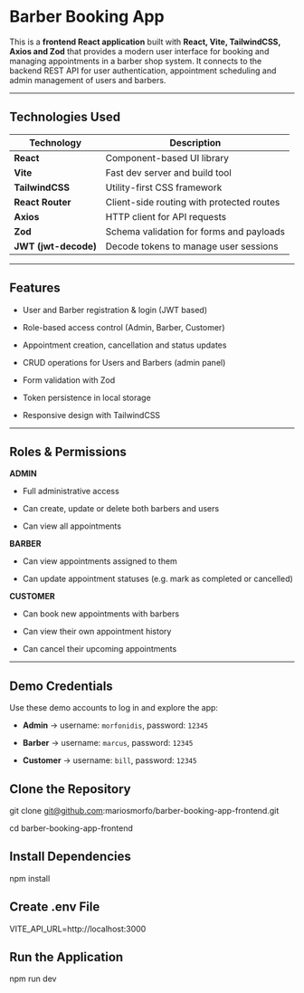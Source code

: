 # Barber Booking App

This is a **frontend React application** built with **React, Vite, TailwindCSS, Axios and Zod** that provides a modern user interface for booking and managing appointments in a barber shop system. It connects to the backend REST API for user authentication, appointment scheduling and admin management of users and barbers.

---

## Technologies Used

| Technology | Description |
|---|---|
| **React** | Component-based UI library |
| **Vite** | Fast dev server and build tool |
| **TailwindCSS** | Utility-first CSS framework |
| **React Router** | Client-side routing with protected routes |
| **Axios** | HTTP client for API requests |
| **Zod** | Schema validation for forms and payloads |
| **JWT (jwt-decode)** | Decode tokens to manage user sessions |

---

## Features

- User and Barber registration & login (JWT based)

- Role-based access control (Admin, Barber, Customer)  

- Appointment creation, cancellation and status updates  

- CRUD operations for Users and Barbers (admin panel)  

- Form validation with Zod  

- Token persistence in local storage  

- Responsive design with TailwindCSS  

---

## Roles & Permissions

**ADMIN**

- Full administrative access

- Can create, update or delete both barbers and users

- Can view all appointments

**BARBER**

- Can view appointments assigned to them

- Can update appointment statuses (e.g. mark as completed or cancelled)

**CUSTOMER**

- Can book new appointments with barbers

- Can view their own appointment history

- Can cancel their upcoming appointments

---

## Demo Credentials

Use these demo accounts to log in and explore the app:

- **Admin** → username: `morfonidis`, password: `12345`

- **Barber** → username: `marcus`, password: `12345`

- **Customer** → username: `bill`, password: `12345`


## Clone the Repository

git clone git@github.com:mariosmorfo/barber-booking-app-frontend.git

cd barber-booking-app-frontend

## Install Dependencies

npm install

## Create .env File

VITE_API_URL=http://localhost:3000

## Run the Application 

npm run dev

